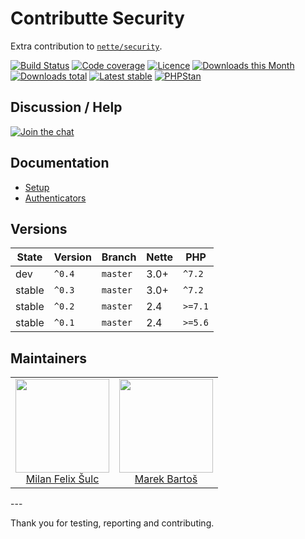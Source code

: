 # Contributte Security

Extra contribution to [`nette/security`](https://github.com/nette/security).

[![Build Status](https://img.shields.io/travis/contributte/security.svg?style=flat-square)](https://travis-ci.org/contributte/security)
[![Code coverage](https://img.shields.io/coveralls/contributte/security.svg?style=flat-square)](https://coveralls.io/r/contributte/security)
[![Licence](https://img.shields.io/packagist/l/contributte/security.svg?style=flat-square)](https://packagist.org/packages/contributte/security)
[![Downloads this Month](https://img.shields.io/packagist/dm/contributte/security.svg?style=flat-square)](https://packagist.org/packages/contributte/security)
[![Downloads total](https://img.shields.io/packagist/dt/contributte/security.svg?style=flat-square)](https://packagist.org/packages/contributte/security)
[![Latest stable](https://img.shields.io/packagist/v/contributte/security.svg?style=flat-square)](https://packagist.org/packages/contributte/security)
[![PHPStan](https://img.shields.io/badge/PHPStan-enabled-brightgreen.svg?style=flat-square)](https://github.com/phpstan/phpstan)

## Discussion / Help

[![Join the chat](https://img.shields.io/gitter/room/contributte/contributte.svg?style=flat-square)](http://bit.ly/ctteg)

## Documentation

- [Setup](.docs/README.md#setup)
- [Authenticators](.docs/README.md#authenticators)

## Versions

| State       | Version | Branch   | Nette | PHP     |
|-------------|---------|----------|-------|---------|
| dev         | `^0.4`  | `master` | 3.0+  | `^7.2`  |
| stable      | `^0.3`  | `master` | 3.0+  | `^7.2`  |
| stable      | `^0.2`  | `master` | 2.4   | `>=7.1` |
| stable      | `^0.1`  | `master` | 2.4   | `>=5.6` |

## Maintainers

<table>
  <tbody>
    <tr>
      <td align="center">
        <a href="https://github.com/f3l1x">
            <img width="150" height="150" src="https://avatars2.githubusercontent.com/u/538058?v=3&s=150">
        </a>
        </br>
        <a href="https://github.com/f3l1x">Milan Felix Šulc</a>
      </td>
      <td align="center">
        <a href="https://github.com/mabar">
          <img width="150" height="150" src="https://avatars0.githubusercontent.com/u/20974277?s=150&v=4">
        </a>
        </br>
        <a href="https://github.com/mabar">Marek Bartoš</a>
      </td>
    </tr>
  </tbody>
</table>
---

Thank you for testing, reporting and contributing.
